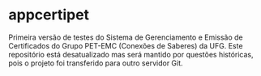 # appcertipet
Primeira versão de testes do Sistema de Gerenciamento e Emissão de Certificados do Grupo PET-EMC (Conexões de Saberes) da UFG.
Este repositório está desatualizado mas será mantido por questões históricas, pois o projeto foi transferido para outro servidor Git.
